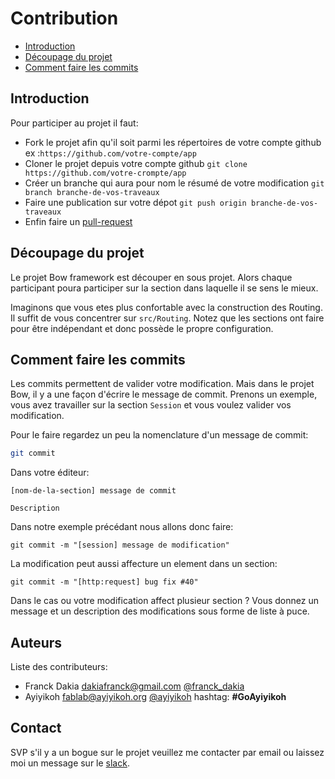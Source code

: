 # Contribution

- [Introduction](#introduction)
- [Découpage du projet](#decoupage-du-projet)
- [Comment faire les commits](#comment-faire-les-commits)

## Introduction

Pour participer au projet il faut:

- Fork le projet afin qu'il soit parmi les répertoires de votre compte github ex :`https://github.com/votre-compte/app`
- Cloner le projet depuis votre compte github `git clone https://github.com/votre-crompte/app`
- Créer un branche qui aura pour nom le résumé de votre modification `git branch branche-de-vos-traveaux`
- Faire une publication sur votre dépot `git push origin branche-de-vos-traveaux`
- Enfin faire un [pull-request](https://www.thinkful.com/learn/github-pull-request-tutorial/Keep-Tabs-on-the-Project#Time-to-Submit-Your-First-PR)


## Découpage du projet

Le projet Bow framework est découper en sous projet. Alors chaque participant poura participer sur la section dans laquelle il se sens le mieux.

Imaginons que vous etes plus confortable avec la construction des Routing. Il suffit de vous concentrer sur `src/Routing`. Notez que les sections ont faire pour être indépendant et donc possède le propre configuration.

## Comment faire les commits

Les commits permettent de valider votre modification. Mais dans le projet Bow, il y a une façon d'écrire le message de commit. Prenons un exemple, vous avez travailler sur la section `Session` et vous voulez valider vos modification.

Pour le faire regardez un peu la nomenclature d'un message de commit:

```sh
git commit
```

Dans votre éditeur:

```
[nom-de-la-section] message de commit

Description
```

Dans notre exemple précédant nous allons donc faire:

```
git commit -m "[session] message de modification"
```

La modification peut aussi affecture un element dans un section:

```
git commit -m "[http:request] bug fix #40"
```

Dans le cas ou votre modification affect plusieur section ? Vous donnez un message et un description des modifications sous forme de liste à puce.

## Auteurs

Liste des contributeurs:

- Franck Dakia <dakiafranck@gmail.com> [@franck_dakia](https://twitter.com/franck_dakia)
- Ayiyikoh <fablab@ayiyikoh.org> [@ayiyikoh](https://twitter.com/ayiyikoh) hashtag: __#GoAyiyikoh__

## Contact

SVP s'il y a un bogue sur le projet veuillez me contacter par email ou laissez moi un message sur le [slack](https://bowphp.slack.com).